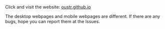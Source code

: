 Click and visit the website: <a href="https://oustr.github.io">oustr.github.io</a>

The desktop webpages and mobile webpages are different. If there are any bugs, hope you can report them at the Issues.